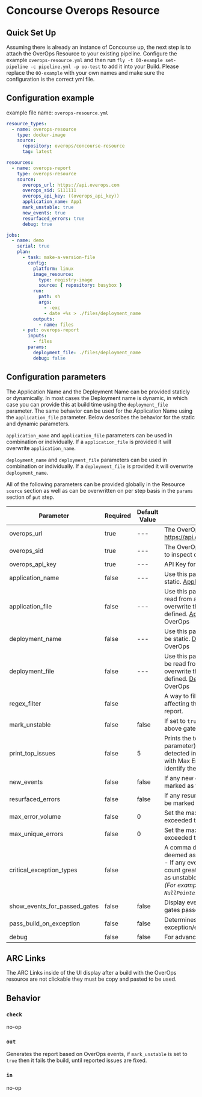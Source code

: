 # Concourse Overops Resource

## Quick Set Up

Assuming there is already an instance of Concourse up, the next step is to attach the OverOps Resource to your existing pipeline. Configure the example ```overops-resource.yml``` and then run ```fly -t OO-example set-pipeline -c pipeline.yml -p oo-test``` to add it into your Build. Please replace the ```OO-example``` with your own names and make sure the configuration is the correct yml file.

## Configuration example

example file name: `overops-resource.yml`

```yaml
resource_types:
  - name: overops-resource
    type: docker-image
    source:
      repository: overops/concourse-resource
      tag: latest

resources:
  - name: overops-report
    type: overops-resource
    source:
      overops_url: https://api.overops.com
      overops_sid: S111111
      overops_api_key: ((overops_api_key))
      application_name: App1
      mark_unstable: true
      new_events: true
      resurfaced_errors: true
      debug: true

jobs:
  - name: demo
    serial: true
    plan:
      - task: make-a-version-file
        config:
          platform: linux
          image_resource:
            type: registry-image
            source: { repository: busybox }
          run:
            path: sh
            args:
              - -exc
              - date +%s > ./files/deployment_name
          outputs:
            - name: files
      - put: overops-report
        inputs:
          - files
        params:
          deployment_file: ./files/deployment_name
          debug: false
```

## Configuration parameters

The Application Name and the Deployment Name can be provided staticly or dynamically. In most cases the Deployment name is dynamic, in which case you can provide this at build time using the `deployment_file` parameter. The same behavior can be used for the Application Name using the `application_file` parameter. Below describes the behavior for the static and dynamic parameters.

`application_name` and `application_file` parameters can be used in combination or individually. If a `application_file` is provided it will overwrite `application_name`.

`deployment_name` and `deployment_file` parameters can be used in combination or individually. If a `deployment_file` is provided it will overwrite `deployment_name`.

All of the following parameters can be provided globally in the Resource `source` section as well as can be overwritten on per step basis in the `params` section of `put` step.

Parameter | Required | Default Value | Description
---------|----------|---------|---------
overops_url | true | --- | The OverOps API Endpoint(Saas: https://api.overops.com)
overops_sid | true | --- | The OverOps environment identifier (e.g S4567) to inspect data for this build
overops_api_key | true | --- | API Key for interaction with OverOps API
application_name | false | --- | Use this parameter if the application name will be static. [Application Name](https://doc.overops.com/docs/naming-your-application-server-deployment) as specified in OverOps
application_file | false | --- | Use this parameter if the application name will be read from a file (dynamic). This parameter will overwrite the application_name parameter if defined. [Application Name](https://doc.overops.com/docs/naming-your-application-server-deployment) as specified in OverOps
deployment_name  | false | --- | Use this parameter if the deployement_name will be static. [Deployment Name](https://doc.overops.com/docs/naming-your-application-server-deployment) as specified in OverOps
deployment_file  | false | --- | Use this parameter if the deployement_name will be read from a file (dynamic). This parameter will overwrite the deployment_name parameter if defined. [Deployment Name](https://doc.overops.com/docs/naming-your-application-server-deployment) as specified in OverOps
regex_filter     | false | | A way to filter out specific event types from affecting the outcome of the OverOps Reliability report.
mark_unstable    | false | false | If set to `true` the build will be failed if any of the above gates are met
print_top_issues  | false | 5 | Prints the top X events (as provided by this parameter) with the highest volume of errors detected in the build. This is used in conjunction with Max Error Volume and Max Unique Errors to identify the errors which caused a build to fail
new_events       | false | false | If any new errors is detected, the build will be marked as failed
resurfaced_errors| false | false | If any resurfaced errors is detected, the build will be marked as failed
max_error_volume  | false | 0     | Set the max total error volume allowed. If exceeded the build will be marked as failed
max_unique_errors | false | 0     | Set the max total error volume allowed. If exceeded the build will be marked as failed
critical_exception_types | false | | A comma delimited list of exception types that are deemed as severe regardless of their volume.<br>- If any events of any exceptions listed have a count greater than zero, the build will be marked as unstable. Blank to skip this test.<br>*(For example: `NullPointerException,IndexOutOfBoundsException`)*
show_events_for_passed_gates | false | false | Display events for the quality gates even if the the gates passed.
pass_build_on_exception | false | false | Determines if the build should pass if there are exception/exceptions.
debug | false | false | For advanced debugging purposes only

## ARC Links
The ARC Links inside of the UI display after a build with the OverOps resource are not clickable they must be copy and pasted to be used.

## Behavior

### `check`
no-op

### `out`
Generates the report based on OverOps events, if `mark_unstable` is set to `true` then it fails the build, until reported issues are fixed.

### `in`
no-op
